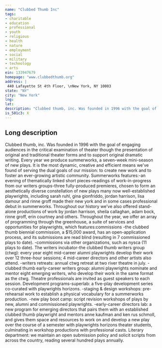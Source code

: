 ```yaml
---
name: "Clubbed Thumb Inc"
tags:
- charitable
- education
- professional
- youth
- religious
- health
- nature
- employment
- social
- military
- technology
- arts
ein: 133947679
homepage: "www.clubbedthumb.org"
address: |
 440 Lafayette St 4th Floor, \nNew York, NY 10003
state: "NY"
city: "New York"
lng: 
lat: 
description: "Clubbed thumb, inc. Was founded in 1996 with the goal of engaging audiences in the critical examination of theater though the presentation of original and traditional theater forms and to support original dramatic writing. "
is_501c3: X
---
```


## Long description

Clubbed thumb, inc. Was founded in 1996 with the goal of engaging audiences in the critical examination of theater though the presentation of original and traditional theater forms and to support original dramatic writing. Every year we produce summerworks, a seven-week mini-season of new plays. It is the most dynamic, creative and efficient means we've found of serving the dual goals of our mission: to create new work and to foster an ever-growing artistic community. Summerworks features:-an evening of thematically linked short pieces-readings of work-in-progress from our writers groups-three fully-produced premieres, chosen to form an aesthetically diverse constellation of new plays many now well-established playwrights, including sarah ruhl, gina gionfriddo, jordan harrison, lisa damour and rinne groff made their new york and in some cases professional debut in summerworks. Throughout our history we've also offered stand-alone productions of work by jordan harrison, sheila callaghan, adam bock, rinne groff, erin courtney and others. Throughout the year, we offer an array of programming through the greenhouse, a suite of services and opportunities for playwrights, which features:commissions -the clubbed thumb biennial commission, a $15,000 award, has an open-application process, and its submissions are read blind (resulting in 7 commissioned plays to date). -commissions via other organizations, such as nysca (11 plays to date). The writers incubator-the clubbed thumb writers group (ctwg): every year eight mid-career alumni playwrights develop their work over 12 three-hour sessions; 4 mid-career directors and other artists also attend. -writers retreats: annual ctwg retreat at two river theatre in july. -clubbed thumb early-career writers group: alumni playwrights nominate and mentor eight emerging writers, who develop their work in the same format as the ctwg. Theatre professionals are invited as guest speakers to each session. Development programs-superlab: a five-play development series co-curated with playwrights horizons. -staging & design workshops: pre-rehearsal work to establish a physical vocabulary for a summerworks production. -new play boot camp: script revision workshops of plays by new, alumni and commissioned playwrights. -early-career directors lab: a new program for emerging directors that pairs them with an established clubbed thumb playwright and mentors anne kaufman and ken rus schmoll, and gives them space and resources to work on and develop a new play over the course of a semester with playwrights horizons theater students, culminating in workshop productions with professional casts. Literary department: we maintain an open submission policy and solicit scripts from across the country, reading several hundred plays annually. 
